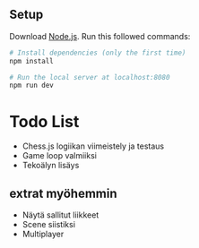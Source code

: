 
## Setup
Download [Node.js](https://nodejs.org/en/download/).
Run this followed commands:

``` bash
# Install dependencies (only the first time)
npm install

# Run the local server at localhost:8080
npm run dev
```
# Todo List
- Chess.js logiikan viimeistely ja testaus
- Game loop valmiiksi
- Tekoälyn lisäys

## extrat myöhemmin
- Näytä sallitut liikkeet
- Scene siistiksi
- Multiplayer
